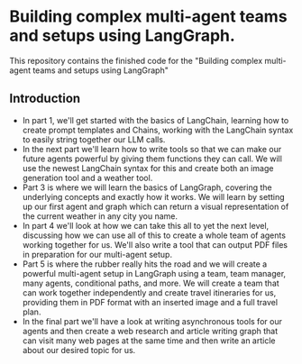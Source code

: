 # Building complex multi-agent teams and setups using LangGraph.

This repository contains the finished code for the "Building complex multi-agent teams and setups using LangGraph" 


## Introduction



- In part 1, we'll get started with the basics of LangChain, learning how to create prompt templates and Chains, working with the LangChain syntax to easily string together our LLM calls.
- In the next part we'll learn how to write tools so that we can make our future agents powerful by giving them functions they can call. We will use the newest LangChain syntax for this and create both an image generation tool and a weather tool.
- Part 3 is where we will learn the basics of LangGraph, covering the underlying concepts and exactly how it works. We will learn by setting up our first agent and graph which can return a visual representation of the current weather in any city you name.
- In part 4 we'll look at how we can take this all to yet the next level, discussing how we can use all of this to create a whole team of agents working together for us. We'll also write a tool that can output PDF files in preparation for our multi-agent setup.
- Part 5 is where the rubber really hits the road and we will create a powerful multi-agent setup in LangGraph using a team, team manager, many agents, conditional paths, and more. We will create a team that can work together independently and create travel itineraries for us, providing them in PDF format with an inserted image and a full travel plan.
- In the final part we'll have a look at writing asynchronous tools for our agents and then create a web research and article writing graph that can visit many web pages at the same time and then write an article about our desired topic for us.



